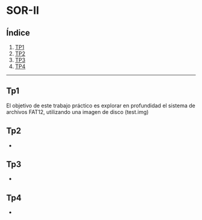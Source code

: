 # SOR-II

## Índice

1. [TP1](#Tp1)
2. [TP2](#Tp2)
3. [TP3](#Tp3)
4. [TP4](#Tp4)

---

## Tp1
El objetivo de este trabajo práctico es explorar en profundidad el sistema de archivos FAT12, utilizando una imagen de disco (test.img)

## Tp2
-

## Tp3
-

## Tp4
-